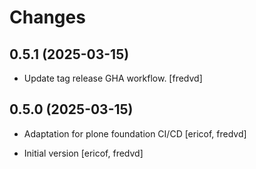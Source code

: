 # Changes

## 0.5.1 (2025-03-15)


- Update tag release GHA workflow. [fredvd]


## 0.5.0 (2025-03-15)

- Adaptation for plone foundation CI/CD [ericof, fredvd]

- Initial version [ericof, fredvd]
